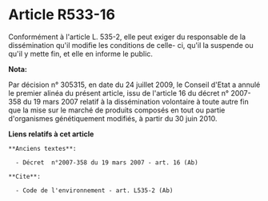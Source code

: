 # Article R533-16

Conformément à l'article L. 535-2, elle peut exiger du responsable de la dissémination qu'il modifie les conditions de celle-
ci, qu'il la suspende ou qu'il y mette fin, et elle en informe le public.

**Nota:**

Par décision n° 305315, en date du 24 juillet 2009, le Conseil d'Etat a annulé le premier alinéa du présent article, issu de
l'article 16 du décret n° 2007-358 du 19 mars 2007 relatif à la dissémination volontaire à toute autre fin que la mise sur le
marché de produits composés en tout ou partie d'organismes génétiquement modifiés, à partir du 30 juin 2010.

**Liens relatifs à cet article**

	**Anciens textes**:

	  - Décret  n°2007-358 du 19 mars 2007 - art. 16 (Ab)

	**Cite**:

	  - Code de l'environnement - art. L535-2 (Ab)
